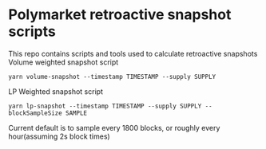 # Polymarket retroactive snapshot scripts

This repo contains scripts and tools used to calculate retroactive snapshots
Volume weighted snapshot script

`yarn volume-snapshot --timestamp TIMESTAMP --supply SUPPLY`

LP Weighted snapshot script

`yarn lp-snapshot --timestamp TIMESTAMP --supply SUPPLY --blockSampleSize SAMPLE`

Current default is to sample every 1800 blocks, or roughly every hour(assuming 2s block times)